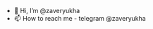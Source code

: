 - 👋 Hi, I’m @zaveryukha
- 📫 How to reach me - telegram @zaveryukha

<!---
zaveryukha/zaveryukha is a ✨ special ✨ repository because its `README.md` (this file) appears on your GitHub profile.
You can click the Preview link to take a look at your changes.
--->
